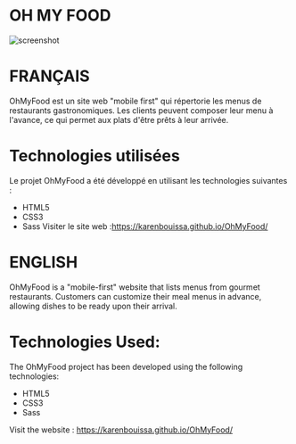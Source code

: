 # OH MY FOOD
![screenshot](https://github.com/karenbouissa/OhMyFood/assets/127218821/aee43da7-b565-4ef7-bfb3-e68a3f25f918)

# FRANÇAIS

OhMyFood est un site web "mobile first" qui répertorie les menus de restaurants gastronomiques. 
Les clients peuvent composer leur menu  à l'avance, ce qui permet aux plats d'être prêts à leur arrivée. 

# Technologies utilisées
Le projet OhMyFood a été développé en utilisant les technologies suivantes :
- HTML5
- CSS3
- Sass
Visiter le site web :https://karenbouissa.github.io/OhMyFood/

# ENGLISH

OhMyFood is a "mobile-first" website that lists menus from gourmet restaurants. Customers can customize their meal menus in advance, allowing dishes to be ready upon their arrival.

# Technologies Used:
The OhMyFood project has been developed using the following technologies:
- HTML5
- CSS3
- Sass
  
Visit the website : https://karenbouissa.github.io/OhMyFood/
